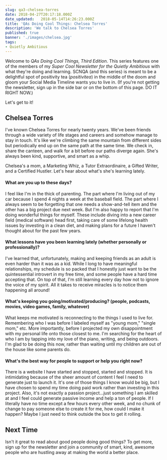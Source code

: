 ```yaml
---
slug: qa3-chelsea-torres
date: 2018-04-27T20:17:18.000Z
date_updated:   2018-05-14T14:26:23.000Z
title: 'QAs Doing Cool Things: Chelsea Torres'
description: 'We talk to Chelsea Torres'
published: true
banner: './images/chelsea.jpg'
tags: 
- Quietly Ambitious
---
```


Welcome to *QAs Doing Cool Things, Third Edition*. This series features one of the members of my *Super Cool Newsletter for the Quietly Ambitious* with what they're doing and learning. SCNQA (and this series) is meant to be a delightful spot of positivity tea (*positivitea*) in the middle of the doom and gloom your Social Media Timeline wants you to live in. (If you're not getting the newsletter, sign up in the side bar or on the bottom of this page. DO IT RIGHT NOW.)

Let's get to it! 

## Chelsea Torres
I've known Chelsea Torres for nearly twenty years. We've been friends through a wide variety of life stages and careers and somehow manage to stay in touch. It's like we're climbing the same mountain from different sides but periodically end up on the same path at the same time. We check in, share the canteen, and walk for a bit before our paths diverge again. She's always been kind, supportive, and smart as a whip.

Chelsea's a mom, a Marketing Whiz, a Tutor Extraordinaire, a Gifted Writer, and a Certified Hustler. Let's hear about what's she's learning lately.

#### What are you up to these days?
I feel like I'm in the thick of parenting. The part where I'm living out of my car because I spend 4 nights a week at the baseball field. The part where I always seem to be forgetting that one needs a show-and-tell item and the other has a big project due next week. But I'm also happy to report that I'm doing wonderful things for myself. These include diving into a new career field (medical software) head first, taking care of some lifelong health issues by investing in a clean diet, and making plans for a future I haven't thought about for the past few years.
  
#### What lessons have you been learning lately (whether personally or professionally)?
I've learned that, unfortunately, making and keeping friends as an adult is even harder than it was as a kid. While I long to have meaningful relationships, my schedule is so packed that I honestly just want to be the quintessential introvert in my free time, and some people have a hard time accepting that. On top of that, I'm still learning every day how not to ignore the voice of my spirit. All it takes to receive miracles is to notice them happening all around!

#### What's keeping you going/motivated/producing? (people, podcasts, movies, video games, family, whatever)
What keeps me motivated is reconnecting to the things I used to live for. Remembering who I was before I labeled myself as "young mom," "single mom," etc. More importantly, before I projected my own disappointment with my personal life onto those closest to me. I'm searching for the heart of who I am by tapping into my love of the piano, writing, and being outdoors. I'm glad to be doing this now, rather than waiting until my children are out of the house like some parents do.

#### What's the best way for people to support or help you right now?
There is a website I have started and stopped, started and stopped. It is intimidating because of the sheer amount of content I feel I need to generate just to launch it. It's one of those things I know would be big, but I have chosen to spend my time doing paid work rather than investing in this project. Also, it's not exactly a passion project...just something I am skilled at and I feel could generate passive income and help a ton of people. If I literally have no time except a few hours every other week, and no chunk of change to pay someone else to create it for me, how could I make it happen? Maybe I just need to think outside the box to get it rolling.

## Next Time
Isn't it great to read about good people doing good things? To get more, sign up for the newsletter and join a community of smart, kind, awesome people who are hustling away at making the world a better place. 
